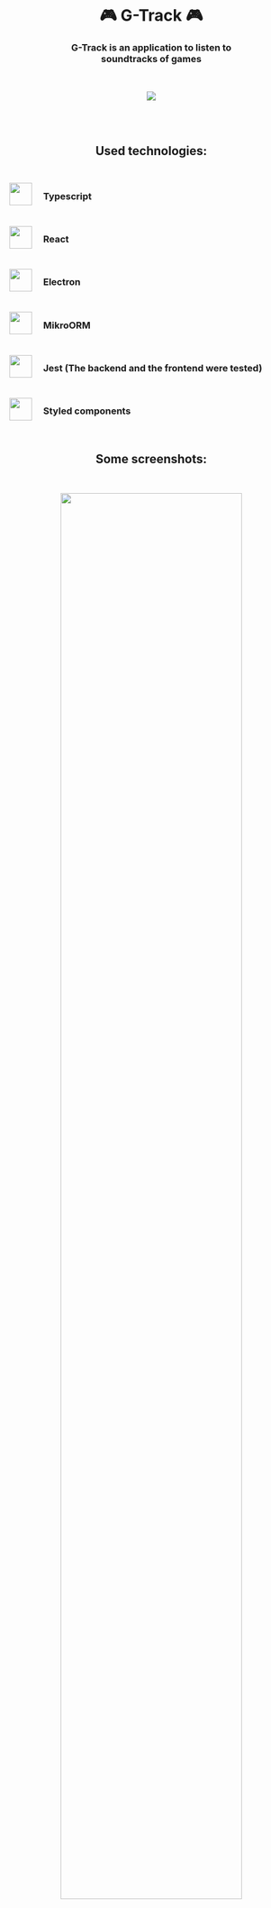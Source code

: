 <h1 align="center">🎮 G-Track 🎮</h1>
<h3 align="center" style="width: 75%; margin: 0 auto;">
    G-Track is an application to listen to soundtracks of games
</h3>

<br>
<br>

<p align="center">
    <img src="https://i.imgur.com/s5Wt3Jc.png">
</p>

<br>
<br>

<h2 align="center">Used technologies:</h2>
<br>

<div>
    <div style="display: flex; align-items: center; gap: 20px;">
        <img width="40" src="https://upload.wikimedia.org/wikipedia/commons/thumb/4/4c/Typescript_logo_2020.svg/1200px-Typescript_logo_2020.svg.png">  <h3>Typescript</h3>
    </div>
    <br>
    <div style="display: flex; align-items: center; gap: 20px;">
        <img width="40" src="https://www.pngitem.com/pimgs/m/664-6644509_icon-react-js-logo-hd-png-download.png">  <h3>React</h3>
    </div>
    <br>
    <div style="display: flex; align-items: center; gap: 20px;">
        <img width="40" src="https://upload.wikimedia.org/wikipedia/commons/thumb/9/91/Electron_Software_Framework_Logo.svg/1024px-Electron_Software_Framework_Logo.svg.png">  <h3>Electron</h3>
    </div>
    <br>
    <div style="display: flex; align-items: center; gap: 20px;">
        <img width="40" src="https://avatars.githubusercontent.com/u/54766168?s=200&v=4">  <h3>MikroORM</h3>
    </div>
    <br>
    <div style="display: flex; align-items: center; gap: 20px;">
        <img width="40" src="https://seeklogo.com/images/J/jest-logo-F9901EBBF7-seeklogo.com.png">  <h3>Jest (The backend and the frontend were tested)</h3>
    </div>
    <br>
    <div style="display: flex; align-items: center; gap: 20px;">
        <img width="40" src="https://avatars.githubusercontent.com/u/20658825?s=200&v=4">  <h3>Styled components</h3>
    </div>
</div>


<br>

<h2 align="center">Some screenshots:</h2>
<br>
<p align='center'>
    <img style="width: 80%;" src="https://i.imgur.com/m33lMWi.jpg">
</p>
<p align='center'>
    <img style="width: 80%;" src="https://i.imgur.com/WVo5Wrj.jpg">
</p>
<p align='center'>
    <img style="width: 80%;" src="https://i.imgur.com/UNjlPNE.jpg">
</p>
